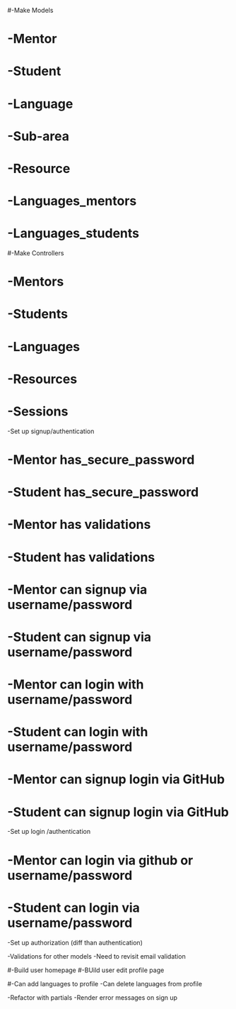#-Make Models
#  -Mentor
#  -Student
#  -Language
#  -Sub-area
#  -Resource
#  -Languages_mentors
#  -Languages_students

#-Make Controllers
#  -Mentors
#  -Students
#  -Languages
#  -Resources
#  -Sessions

-Set up signup/authentication
#  -Mentor has_secure_password
#  -Student has_secure_password
#  -Mentor has validations
#  -Student has validations
#  -Mentor can signup via username/password
#  -Student can signup via username/password
#  -Mentor can login with username/password
#  -Student can login with username/password
#  -Mentor can signup login via GitHub
#  -Student can signup login via GitHub

-Set up login /authentication
#  -Mentor can login via github or username/password
#  -Student can login via username/password


-Set up authorization (diff than authentication)

-Validations for other models
  -Need to revisit email validation

#-Build user homepage
#-BUild user edit profile page

#-Can add languages to profile
-Can delete languages from profile

-Refactor with partials
-Render error messages on sign up  
